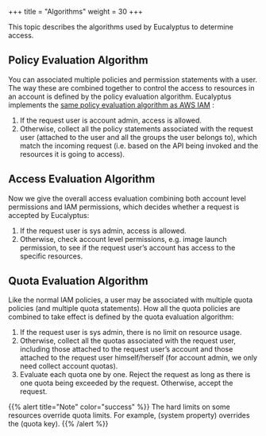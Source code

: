 +++
title = "Algorithms"
weight = 30
+++

This topic describes the algorithms used by Eucalyptus to determine access.
## Policy Evaluation Algorithm
You can associated multiple policies and permission statements with a user. The way these are combined together to control the access to resources in an account is defined by the policy evaluation algorithm. Eucalyptus implements the [same policy evaluation algorithm as AWS IAM](http://docs.aws.amazon.com/IAM/latest/UserGuide/AccessPolicyLanguage_EvaluationLogic.html) : 



1. If the request user is account admin, access is allowed. 
1. Otherwise, collect all the policy statements associated with the request user (attached to the user and all the groups the user belongs to), which match the incoming request (i.e. based on the API being invoked and the resources it is going to access). 

## Access Evaluation Algorithm
Now we give the overall access evaluation combining both account level permissions and IAM permissions, which decides whether a request is accepted by Eucalyptus: 



1. If the request user is sys admin, access is allowed. 
1. Otherwise, check account level permissions, e.g. image launch permission, to see if the request user’s account has access to the specific resources. 

## Quota Evaluation Algorithm
Like the normal IAM policies, a user may be associated with multiple quota policies (and multiple quota statements). How all the quota policies are combined to take effect is defined by the quota evaluation algorithm: 



1. If the request user is sys admin, there is no limit on resource usage. 
1. Otherwise, collect all the quotas associated with the request user, including those attached to the request user’s account and those attached to the request user himself/herself (for account admin, we only need collect account quotas). 
1. Evaluate each quota one by one. Reject the request as long as there is one quota being exceeded by the request. Otherwise, accept the request. 

{{% alert title="Note" color="success" %}}
The hard limits on some resources override quota limits. For example, (system property) overrides the (quota key). 
{{% /alert %}}
